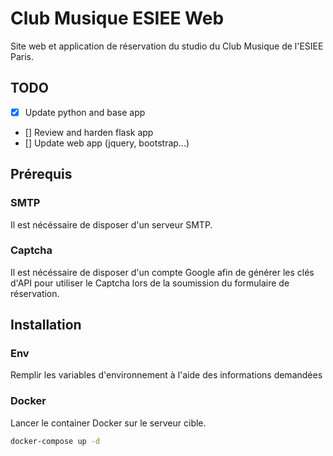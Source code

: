 # Club Musique ESIEE Web

Site web et application de réservation du studio du Club Musique de l'ESIEE Paris.

## TODO
- [X] Update python and base app
- [] Review and harden flask app
- [] Update web app (jquery, bootstrap...)

## Prérequis
### SMTP
Il est nécéssaire de disposer d'un serveur SMTP.

### Captcha
Il est nécéssaire de disposer d'un compte Google afin de générer les clés d'API pour utiliser le Captcha lors de la soumission du formulaire de réservation.

## Installation
### Env
Remplir les variables d'environnement à l'aide des informations demandées

### Docker
Lancer le container Docker sur le serveur cible.

```sh
docker-compose up -d
```